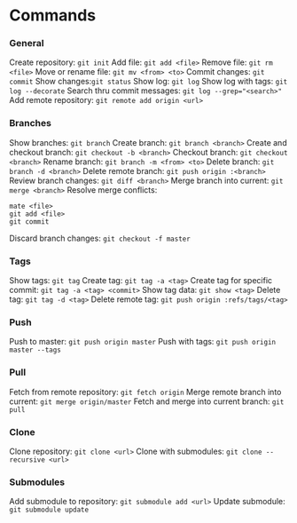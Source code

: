 # Commands

### General

Create repository: `git init`
Add file: `git add <file>`
Remove file: `git rm <file>`
Move or rename file: `git mv <from> <to>`
Commit changes: `git commit`
Show changes:`git status`
Show log: `git log`
Show log with tags: `git log --decorate`
Search thru commit messages: `git log --grep="<search>"`
Add remote repository: `git remote add origin <url>`

### Branches

Show branches: `git branch`
Create branch: `git branch <branch>`
Create and checkout branch: `git checkout -b <branch>`
Checkout branch: `git checkout <branch>`
Rename branch: `git branch -m <from> <to>`
Delete branch: `git branch -d <branch>`
Delete remote branch: `git push origin :<branch>`
Review branch changes: `git diff <branch>`
Merge branch into current: `git merge <branch>`
Resolve merge conflicts:

	mate <file>
	git add <file>
	git commit

Discard branch changes: `git checkout -f master`

### Tags

Show tags: `git tag`
Create tag: `git tag -a <tag>`
Create tag for specific commit: `git tag -a <tag> <commit>`
Show tag data: `git show <tag>`
Delete tag: `git tag -d <tag>`
Delete remote tag: `git push origin :refs/tags/<tag>`

### Push

Push to master: `git push origin master`
Push with tags: `git push origin master --tags`

### Pull

Fetch from remote repository: `git fetch origin`
Merge remote branch into current: `git merge origin/master`
Fetch and merge into current branch: `git pull`

### Clone

Clone repository: `git clone <url>`
Clone with submodules: `git clone --recursive <url>`

### Submodules

Add submodule to repository: `git submodule add <url>`
Update submodule: `git submodule update`